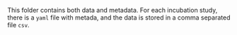 This folder contains both data and metadata. For each incubation study, there is a `yaml` file with metada, and the data is stored in a comma separated file `csv`.
